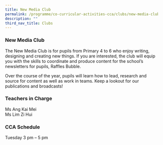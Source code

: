 ```yaml
---
title: New Media Club
permalink: /programme/co-curricular-activities-cca/clubs/new-media-club/
description: ""
third_nav_title: Clubs
---
```

### New Media Club

The New Media Club is for pupils from Primary 4 to 6 who enjoy writing, designing and creating new things. If you are interested, the club will equip you with the skills to coordinate and produce content for the school’s newsletters for pupils, Raffles Bubble.  

Over the course of the year, pupils will learn how to lead, research and source for content as well as work in teams. Keep a lookout for our publications and broadcasts!


### Teachers in Charge

Ms Ang Kai Mei <br>
Ms Lim Zi Hui  

 

### CCA Schedule

Tuesday 3 pm – 5 pm